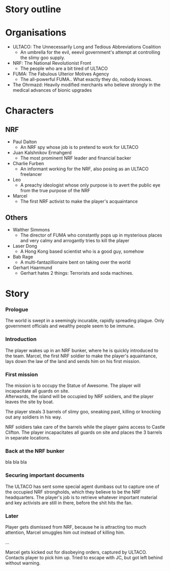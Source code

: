 Story outline
====

# Organisations
- ULTACO: The Unnecessarily Long and Tedious Abbreviations Coalition
  - An umbrella for the evil, eeevil government's attempt at controlling the slimy goo supply.
- NRF: The National Revolutionist Front
  - The people who are a bit tired of ULTACO
- FUMA: The Fabulous Ulterior Motives Agency 
  - The all-powerful FUMA.. What exactly they do, nobody knows.
- The Ohrmazd: Heavily modified merchants who believe strongly in the medical advances of bionic upgrades

# Characters
## NRF
- Paul Dalton
  - An NRF spy whose job is to pretend to work for ULTACO
- Juan Kalshnikov Ermahgerd
  - The most prominent NRF leader and financial backer
- Charlie Furben
  - An informant working for the NRF, also posing as an ULTACO freelancer
- Leo
  - A preachy ideologist whose only purpose is to avert the public eye from the true purpose of the NRF
- Marcel
  - The first NRF activist to make the player's acquaintance

## Others
- Walther Simmons
  - The director of FUMA who constantly pops up in mysterious places and very calmy and arrogantly tries to kill the player
- Laser Dong
  - A Hong Kong based scientist who is a good guy, somehow
- Bab Rage
  - A multi-fantazillionaire bent on taking over the world
- Gerhart Haarmund
  - Gerhart hates 2 things: Terrorists and soda machines.

# Story
### Prologue
The world is swept in a seemingly incurable, rapidly spreading plague.
Only government officials and wealthy people seem to be immune.

### Introduction
The player wakes up in an NRF bunker, where he is quickly introduced to the team.
Marcel, the first NRF soldier to make the player's aquaintance, lays down the law of the land and sends him on his first mission.

### First mission
The mission is to occupy the Statue of Awesome. The player will incapacitate all guards on site.  
Afterwards, the island will be occupied by NRF soldiers, and the player leaves the site by boat.

The player steals 3 barrels of slimy goo, sneaking past, killing or knocking out any soldiers in his way. 

NRF soldiers take care of the barrels while the player gains access to Castle Clifton. The player incapacitates all guards on site and places the 3 barrels in separate locations.  

### Back at the NRF bunker
bla bla bla

### Securing important documents
The ULTACO has sent some special agent dumbass out to capture one of the occupied NRF strongholds, which they believe to be the NRF headquarters.
The player's job is to retrieve whatever important material and key activists are still in there, before the shit hits the fan.

### Later
Player gets dismissed from NRF, because he is attracting too much attention, Marcel smuggles him out instead of killing him.

...

Marcel gets kicked out for disobeying orders, captured by ULTACO. Contacts player to pick him up. Tried to escape with JC, but got left behind without warning.
